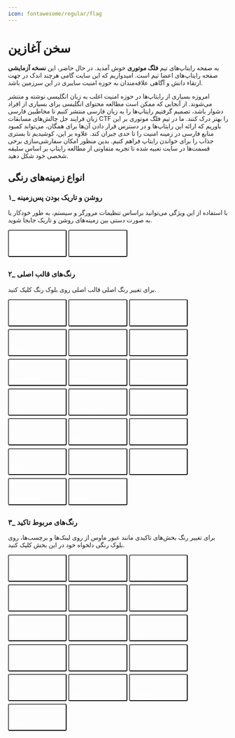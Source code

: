```yaml
---
icon: fontawesome/regular/flag 
---
```


# سخن آغازین
به صفحه رایتاپ‌های تیم **فلگ موتوری** خوش آمدید. 
در حال حاضر، این **نسخه آزمایشی** صفحه رایتاپ‌های اعضا تیم است. امیدواریم که این سایت گامی هرچند اندک در جهت ارتقاء دانش و آگاهی علاقه‌مندان به حوزه امنیت سایبری در این سرزمین باشد.

امروزه بسیاری از رایتاپ‌ها در حوزه امنیت اغلب به زبان انگلیسی نوشته و منتشر می‌شوند. از آنجایی که ممکن است مطالعه محتوای انگلیسی  برای بسیاری از افراد دشوار باشد، تصمیم گرفتیم رایتاپ‌ها را به زبان فارسی منتشر کنیم تا مخاطبین فارسی زبان فرایند حل چالش‌های مسابقات CTF را بهتر درک کنند. ما در تیم فلگ موتوری بر این باوریم که ارائه این رایتاپ‌ها و در دسترس قرار دادن آن‌ها برای همگان، می‌تواند کمبود منابع فارسی در زمینه امنیت را تا حدی جبران کند.
علاوه بر این، کوشیدیم تا بستری جذاب را برای خواندن رایتاپ فراهم کنیم. بدین منظور امکان سفارشی‌سازی برخی قسمت‌ها در سایت تعبیه شده تا  تجربه متفاوتی از مطالعه رایتاپ بر اساس سلیقه شخصی خود شکل دهید.

##  انواع زمینه‌های رنگی  

### ۱_ روشن و تاریک بودن پس‌زمینه

با استفاده از این ویژگی می‌توانید براساس تنظیمات مرورگر و سیستم، به طور خودکار یا به صورت دستی بین زمینه‌های روشن و تاریک جابجا شوید.

<div class="tx-switch">
<button data-md-color-scheme="default"><code>Default</code></button>
<button data-md-color-scheme="slate"><code>Slate</code></button>
</div>
<script>
  var buttons = document.querySelectorAll("button[data-md-color-scheme]")
  Array.prototype.forEach.call(buttons, function(button) {
    button.addEventListener("click", function() {
      document.body.dataset.mdColorScheme = this.dataset.mdColorScheme;
      localStorage.setItem("data-md-color-scheme",this.dataset.mdColorScheme);
    })
  })
</script>

### ۲_ رنگ‌های قالب اصلی

برای تغییر رنگ اصلی قالب اصلی روی بلوک رنگ کلیک کنید.

<div class="tx-switch">
<button data-md-color-primary="red"><code>Red</code></button>
<button data-md-color-primary="pink"><code>Pink</code></button>
<button data-md-color-primary="purple"><code>Purple</code></button>
<button data-md-color-primary="deep-purple"><code>Deep Purple</code></button>
<button data-md-color-primary="indigo"><code>Indigo</code></button>
<button data-md-color-primary="blue"><code>Blue</code></button>
<button data-md-color-primary="light-blue"><code>Light Blue</code></button>
<button data-md-color-primary="cyan"><code>Cyan</code></button>
<button data-md-color-primary="teal"><code>Teal</code></button>
<button data-md-color-primary="green"><code>Green</code></button>
<button data-md-color-primary="light-green"><code>Light Green</code></button>
<button data-md-color-primary="lime"><code>Lime</code></button>
<button data-md-color-primary="yellow"><code>Yellow</code></button>
<button data-md-color-primary="amber"><code>Amber</code></button>
<button data-md-color-primary="orange"><code>Orange</code></button>
<button data-md-color-primary="deep-orange"><code>Deep Orange</code></button>
<button data-md-color-primary="brown"><code>Brown</code></button>
<button data-md-color-primary="grey"><code>Grey</code></button>
<button data-md-color-primary="blue-grey"><code>Blue Grey</code></button>
<button data-md-color-primary="white"><code>White</code></button>
</div>
<script>
  var buttons = document.querySelectorAll("button[data-md-color-primary]");
  Array.prototype.forEach.call(buttons, function(button) {
    button.addEventListener("click", function() {
      document.body.dataset.mdColorPrimary = this.dataset.mdColorPrimary;
      localStorage.setItem("data-md-color-primary",this.dataset.mdColorPrimary);
    })
  })
</script>

### ۳_  رنگ‌های مربوط تاکید
برای تغییر رنگ بخش‌های تاکیدی مانند عبور ماوس از روی لینک‌ها و برچسب‌ها، روی بلوک رنگی دلخواه خود در این بخش کلیک کنید.

<div class="tx-switch">
<button data-md-color-accent="red"><code>Red</code></button>
<button data-md-color-accent="pink"><code>Pink</code></button>
<button data-md-color-accent="purple"><code>Purple</code></button>
<button data-md-color-accent="deep-purple"><code>Deep Purple</code></button>
<button data-md-color-accent="indigo"><code>Indigo</code></button>
<button data-md-color-accent="blue"><code>Blue</code></button>
<button data-md-color-accent="light-blue"><code>Light Blue</code></button>
<button data-md-color-accent="cyan"><code>Cyan</code></button>
<button data-md-color-accent="teal"><code>Teal</code></button>
<button data-md-color-accent="green"><code>Green</code></button>
<button data-md-color-accent="light-green"><code>Light Green</code></button>
<button data-md-color-accent="lime"><code>Lime</code></button>
<button data-md-color-accent="yellow"><code>Yellow</code></button>
<button data-md-color-accent="amber"><code>Amber</code></button>
<button data-md-color-accent="orange"><code>Orange</code></button>
<button data-md-color-accent="deep-orange"><code>Deep Orange</code></button>
</div>
<script>
  var buttons = document.querySelectorAll("button[data-md-color-accent]");
  Array.prototype.forEach.call(buttons, function(button) {
    button.addEventListener("click", function() {
      document.body.dataset.mdColorAccent = this.dataset.mdColorAccent;
      localStorage.setItem("data-md-color-accent",this.dataset.mdColorAccent);
    })
  })
</script>

<style>
button[data-md-color-accent]> code {
    background-color: var(--md-code-bg-color);
    color: var(--md-accent-fg-color);
  }
button[data-md-color-primary] > code {
    background-color: var(--md-code-bg-color);
    color: var(--md-primary-fg-color);
  }
button[data-md-color-primary='white'] > code {
    background-color: var(--md-primary-bg-color);
    color: var(--md-primary-fg-color);
  }
button[data-md-color-accent],button[data-md-color-primary],button[data-md-color-scheme]{
    width: 8.4rem;
    margin-bottom: .4rem;
    padding: 2.4rem .4rem .4rem;
    transition: background-color .25s,opacity .25s;
    border-radius: .2rem;
    color: #fff;
    font-size: .8rem;
    text-align: left;
    cursor: pointer;
}
button[data-md-color-accent]{
  background-color: var(--md-accent-fg-color);
}
button[data-md-color-primary]{
  background-color: var(--md-primary-fg-color);
}
button[data-md-color-scheme='default']{
  background-color: hsla(0, 0%, 100%, 1);
}
button[data-md-color-scheme='slate']{
  background-color: var(--md-default-bg-color);
}
button[data-md-color-accent]:hover, button[data-md-color-primary]:hover {
    opacity: .75;
}
</style>